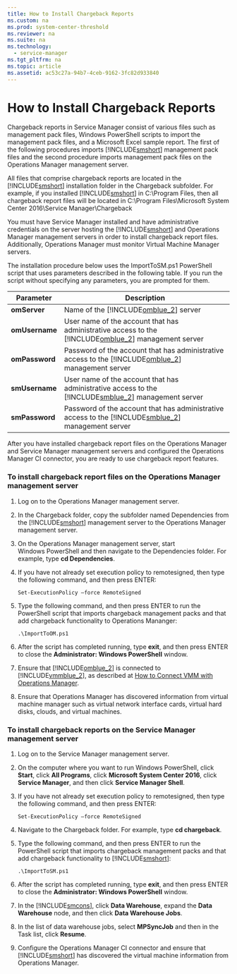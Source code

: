 ```yaml
---
title: How to Install Chargeback Reports
ms.custom: na
ms.prod: system-center-threshold
ms.reviewer: na
ms.suite: na
ms.technology: 
  - service-manager
ms.tgt_pltfrm: na
ms.topic: article
ms.assetid: ac53c27a-94b7-4ceb-9162-3fc82d933840
---
```

# How to Install Chargeback Reports
Chargeback reports in Service Manager consist of various files such as management pack files, Windows PowerShell scripts to import the management pack files, and a Microsoft Excel sample report. The first of the following procedures imports [!INCLUDE[smshort](../../includes/smshort_md.md)] management pack files and the second procedure imports management pack files on the Operations Manager management server.

All files that comprise chargeback reports are located in the [!INCLUDE[smshort](../../includes/smshort_md.md)] installation folder in the Chargeback subfolder. For example, if you installed [!INCLUDE[smshort](../../includes/smshort_md.md)] in C:\\Program Files, then all chargeback report files will be located in C:\\Program Files\\Microsoft System Center 2016\\Service Manager\\Chargeback

You must have Service Manager installed and have administrative credentials on the server hosting the [!INCLUDE[smshort](../../includes/smshort_md.md)] and Operations Manager management servers in order to install chargeback report files. Additionally, Operations Manager must monitor Virtual Machine Manager  servers.

The installation procedure below uses the ImportToSM.ps1 PowerShell script that uses parameters described in the following table. If you run the script without specifying any parameters, you are prompted for them.

|Parameter|Description|
|-------------|---------------|
|**omServer**|Name of the [!INCLUDE[omblue_2](../../includes/omblue_2_md.md)] server|
|**omUsername**|User name of the account that has administrative access to the [!INCLUDE[omblue_2](../../includes/omblue_2_md.md)] management server|
|**omPassword**|Password of the account that has administrative access to the [!INCLUDE[omblue_2](../../includes/omblue_2_md.md)] management server|
|**smUsername**|User name of the account that has administrative access to the [!INCLUDE[smblue_2](../../includes/smblue_2_md.md)] management server|
|**smPassword**|Password of the account that has administrative access to the [!INCLUDE[smblue_2](../../includes/smblue_2_md.md)] management server|


After you have installed chargeback report files on the Operations Manager and Service Manager management servers and configured the Operations Manager CI connector, you are ready to use chargeback report features.

### To install chargeback report files on the Operations Manager management server

1.  Log on to the Operations Manager management server.

2.  In the Chargeback folder, copy the subfolder named Dependencies from the [!INCLUDE[smshort](../../includes/smshort_md.md)] management server to the Operations Manager management server.

3.  On the Operations Manager management server, start Windows PowerShell and then navigate to the Dependencies folder. For example, type **cd Dependencies**.

4.  If you have not already set execution policy to remotesigned, then type the following command, and then press ENTER:

    ```
    Set-ExecutionPolicy –force RemoteSigned
    ```

5.  Type the following command, and then press ENTER to run the PowerShell script that imports chargeback management packs and that add chargeback functionality to Operations Mananger:

    ```
    .\ImportToOM.ps1
    ```

6.  After the script has completed running, type **exit**, and then press ENTER to close the **Administrator: Windows PowerShell** window.

7.  Ensure that [!INCLUDE[omblue_2](../../includes/omblue_2_md.md)] is connected to [!INCLUDE[vmmblue_2](../../includes/vmmblue_2_md.md)], as described at [How to Connect VMM with Operations Manager](http://technet.microsoft.com/library/hh882396.aspx).

8.  Ensure that Operations Manager has discovered information from virtual machine manager such as virtual network interface cards, virtual hard disks, clouds, and virtual machines.

### To install chargeback reports on the Service Manager management server

1.  Log on to the Service Manager management server.

2.  On the computer where you want to run Windows PowerShell, click **Start**, click **All Programs**, click **Microsoft System Center 2016**, click **Service Manager**, and then click **Service Manager Shell**.

3.  If you have not already set execution policy to remotesigned, then type the following command, and then press ENTER:

    ```
    Set-ExecutionPolicy –force RemoteSigned
    ```

4.  Navigate to the Chargeback folder. For example, type **cd chargeback**.

5.  Type the following command, and then press ENTER to run the PowerShell script that imports chargeback management packs and that add chargeback functionality to [!INCLUDE[smshort](../../includes/smshort_md.md)]:

    ```
    .\ImportToSM.ps1
    ```

6.  After the script has completed running, type **exit**, and then press ENTER to close the **Administrator: Windows PowerShell** window.

7.  In the [!INCLUDE[smcons](../../includes/smcons_md.md)], click **Data Warehouse**, expand the **Data Warehouse** node, and then click **Data Warehouse Jobs**.

8.  In the list of data warehouse jobs, select **MPSyncJob** and then in the Task list, click **Resume**.

9. Configure the Operations Manager CI connector and ensure that [!INCLUDE[smshort](../../includes/smshort_md.md)] has discovered the virtual machine information from Operations Manager.



